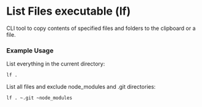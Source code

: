 # List Files executable (lf)
CLI tool to copy contents of specified files and folders to the clipboard or a file.

### Example Usage

List everything in the current directory:
```bash
lf .
```

List all files and exclude node_modules and .git directories:
```bash
lf . ~.git ~node_modules
```
